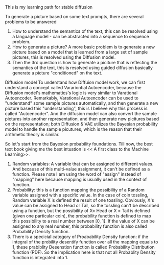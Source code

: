 This is my learning path for stable diffusion

To generate a picture based on some text prompts,  there are several problems to be answered

1. How to understand the semantics of the text, this can be resolved using a language model -  can be abstracted into a sequence to sequence problem.
2. How to generate a picture? A more basic problem is to generate a new picture based on a model that is learned from a large set of sample pictures, this is resolved using the Diffusion model.
3. Then the 3rd question is how to generate a piciture that is reflecting the semantics of the text, this is resolved using guided diffusion basically generate a picture "conditioned" on the text.

Diffusion model
To understand how Diffuion model work, we can first understand a concept called Varariontial Autoencoder, because the Diffusion model's mathematics's logic is very similar to Varational Autoencoder. Remarkably, Varational Autoencoder can be used to "understand" some sample pictures automatically, and then generate a new picture based this "understanding", this is I believe why this process is called "Autoencoder". And the diffusion model can also convert the sample pictures into another representation, and then generate new picitures based on the representation; both Diffusion & VAE utilizes the Bayesian probability model to handle the sample picutures, which is the reason that their arithmetic theory is similar.

So let's start from the Bayesion probability foundations.  Till now, the best text book giving me the best intuation is << A first class to the Machine Learning>>. 

1. Random variables: A variable that can be assigned to different values. And because of this multi-value assignment,  it can't be defined as a function. Please note I am using the word of "assign" instead of "mapping" here because mapping is usually used in the context of function.
2. Probability:  this is a function mapping the possibility of a Random variable assigned with a specific value. In the case of coin tossling, Random variable X is defined the result of one tossling. Obviously, X's value can be assigned to Head or Tail, so the tossling can't be described using a function, but the possibility of X= Head or X = Tail is defined (given one particular coin), the probability function is defined to map this possibility to a real number between [0, 1].  If the value of X can be assigned to any real number,  this probability function is also called Probability Density function.
3. There is a specicial category of Proabability Density function:  if the integral of the probility desentify function over all the mapping equals to 1,  these prabiblity Desenstion function is called Probability Distribution function (PDF). So the implication here is that not all Probablity Density function is integrated into 1. 

